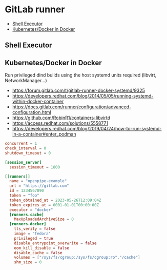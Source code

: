 # GitLab runner

- [Shell Executor](#shell-executor)
- [Kubernetes/Docker in Docker](#kubernetesdocker-in-docker)

## Shell Executor

## Kubernetes/Docker in Docker
Run privileged dind builds using the host systemd units required (libvirt, NetworkManager...)

- https://forum.gitlab.com/t/gitlab-runner-docker-systemd/9325
- https://developers.redhat.com/blog/2014/05/05/running-systemd-within-docker-container
- https://docs.gitlab.com/runner/configuration/advanced-configuration.html
- https://github.com/RobinR1/containers-libvirtd
- https://access.redhat.com/solutions/5558771
- https://developers.redhat.com/blog/2019/04/24/how-to-run-systemd-in-a-container#enter_podman

```toml
concurrent = 1
check_interval = 0
shutdown_timeout = 0

[session_server]
  session_timeout = 1800

[[runners]]
  name = "openpipe-example"
  url = "https://gitlab.com"
  id = 1234567890
  token = "foo"
  token_obtained_at = 2023-05-26T12:09:04Z
  token_expires_at = 0001-01-01T00:00:00Z
  executor = "docker"
  [runners.cache]
    MaxUploadedArchiveSize = 0
  [runners.docker]
    tls_verify = false
    image = "fedora"
    privileged = true
    disable_entrypoint_overwrite = false
    oom_kill_disable = false
    disable_cache = false
    volumes = ["/sys/fs/cgroup:/sys/fs/cgroup:ro","/cache"]
    shm_size = 0
```
